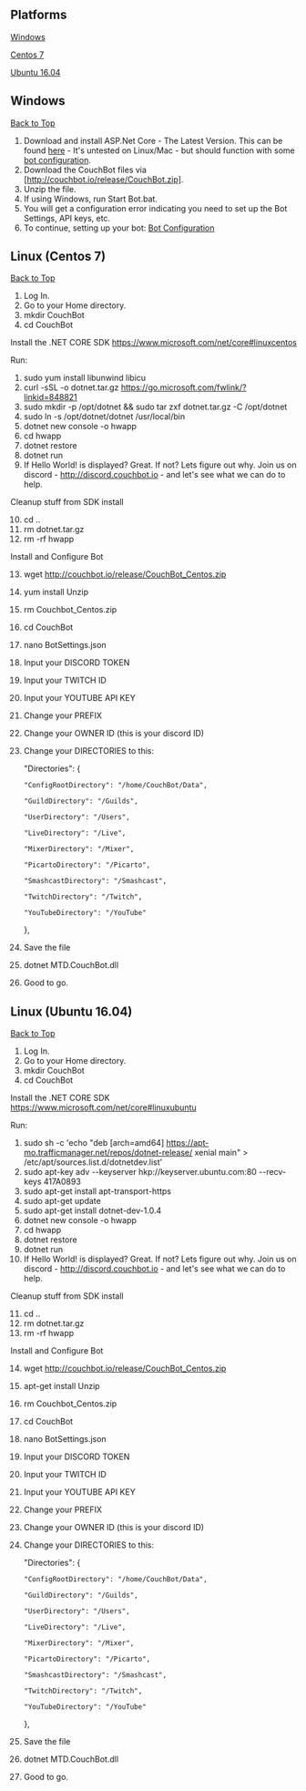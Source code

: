 ## Platforms

[Windows](https://github.com/dawgeth/CouchBot/wiki/Self-Host-Bot-Installation#windows)

[Centos 7](https://github.com/dawgeth/CouchBot/wiki/Self-Host-Bot-Installation#linux-centos-7)

[Ubuntu 16.04](https://github.com/dawgeth/CouchBot/wiki/Self-Host-Bot-Installation#linux-ubuntu-1604)

## Windows
[Back to Top](https://github.com/dawgeth/CouchBot/wiki/Self-Host-Bot-Installation#platforms)

1. Download and install ASP.Net Core - The Latest Version. This can be found [here](https://www.microsoft.com/net/download/core) - It's untested on Linux/Mac - but should function with some [bot configuration](https://github.com/dawgeth/CouchBot/wiki/Self-Host-Bot-Configuration).  
2. Download the CouchBot files via [http://couchbot.io/release/CouchBot.zip].  
3. Unzip the file.  
4. If using Windows, run Start Bot.bat. 
6. You will get a configuration error indicating you need to set up the Bot Settings, API keys, etc.
7. To continue, setting up your bot: [Bot Configuration](https://github.com/dawgeth/CouchBot/wiki/Self-Host-Bot-Configuration)

## Linux (Centos 7)
[Back to Top](https://github.com/dawgeth/CouchBot/wiki/Self-Host-Bot-Installation#platforms)

1. Log In.
2. Go to your Home directory.
3. mkdir CouchBot
4. cd CouchBot

Install the .NET CORE SDK
https://www.microsoft.com/net/core#linuxcentos

Run:

1. sudo yum install libunwind libicu
2. curl -sSL -o dotnet.tar.gz https://go.microsoft.com/fwlink/?linkid=848821
3. sudo mkdir -p /opt/dotnet && sudo tar zxf dotnet.tar.gz -C /opt/dotnet
4. sudo ln -s /opt/dotnet/dotnet /usr/local/bin
5. dotnet new console -o hwapp
6. cd hwapp
7. dotnet restore
8. dotnet run
9. If Hello World! is displayed? Great. If not? Lets figure out why. Join us on discord - http://discord.couchbot.io - and let's see what we can do to help.

Cleanup stuff from SDK install

10. cd ..
11. rm dotnet.tar.gz
12. rm -rf hwapp

Install and Configure Bot

13. wget http://couchbot.io/release/CouchBot_Centos.zip
14. yum install Unzip
15. rm Couchbot_Centos.zip
16. cd CouchBot
17. nano BotSettings.json
18. Input your DISCORD TOKEN
19. Input your TWITCH ID
20. Input your YOUTUBE API KEY
21. Change your PREFIX
22. Change your OWNER ID (this is your discord ID)
23. Change your DIRECTORIES to this:


	"Directories": {

		"ConfigRootDirectory": "/home/CouchBot/Data",

		"GuildDirectory": "/Guilds",

		"UserDirectory": "/Users",

		"LiveDirectory": "/Live",

		"MixerDirectory": "/Mixer",

		"PicartoDirectory": "/Picarto",

		"SmashcastDirectory": "/Smashcast",

		"TwitchDirectory": "/Twitch",

		"YouTubeDirectory": "/YouTube"

	},

23. Save the file
24. dotnet MTD.CouchBot.dll
25. Good to go.

## Linux (Ubuntu 16.04)
[Back to Top](https://github.com/dawgeth/CouchBot/wiki/Self-Host-Bot-Installation#platforms)

1. Log In.
2. Go to your Home directory.
3. mkdir CouchBot
4. cd CouchBot

Install the .NET CORE SDK
https://www.microsoft.com/net/core#linuxubuntu

Run:

1. sudo sh -c 'echo "deb [arch=amd64] https://apt-mo.trafficmanager.net/repos/dotnet-release/ xenial main" > /etc/apt/sources.list.d/dotnetdev.list'
2. sudo apt-key adv --keyserver hkp://keyserver.ubuntu.com:80 --recv-keys 417A0893
3. sudo apt-get install apt-transport-https
4. sudo apt-get update
5. sudo apt-get install dotnet-dev-1.0.4
6. dotnet new console -o hwapp
7. cd hwapp
8. dotnet restore
9. dotnet run
10. If Hello World! is displayed? Great. If not? Lets figure out why. Join us on discord - http://discord.couchbot.io - and let's see what we can do to help.

Cleanup stuff from SDK install

11. cd ..
12. rm dotnet.tar.gz
13. rm -rf hwapp

Install and Configure Bot

14. wget http://couchbot.io/release/CouchBot_Centos.zip
15. apt-get install Unzip
16. rm Couchbot_Centos.zip
17. cd CouchBot
18. nano BotSettings.json
19. Input your DISCORD TOKEN
20. Input your TWITCH ID
21. Input your YOUTUBE API KEY
22. Change your PREFIX
23. Change your OWNER ID (this is your discord ID)
24. Change your DIRECTORIES to this:


	"Directories": {

		"ConfigRootDirectory": "/home/CouchBot/Data",

		"GuildDirectory": "/Guilds",

		"UserDirectory": "/Users",

		"LiveDirectory": "/Live",

		"MixerDirectory": "/Mixer",

		"PicartoDirectory": "/Picarto",

		"SmashcastDirectory": "/Smashcast",

		"TwitchDirectory": "/Twitch",

		"YouTubeDirectory": "/YouTube"

	},

25. Save the file
26. dotnet MTD.CouchBot.dll
27. Good to go.